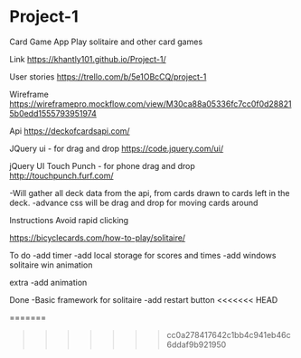 # Project-1

Card Game App
Play solitaire and other card games

Link
https://khantly101.github.io/Project-1/

User stories
https://trello.com/b/5e1OBcCQ/project-1

Wireframe
https://wireframepro.mockflow.com/view/M30ca88a05336fc7cc0f0d288215b0edd1555793951974

Api 
https://deckofcardsapi.com/

JQuery ui - for drag and drop
https://code.jquery.com/ui/

jQuery UI Touch Punch - for phone drag and drop
http://touchpunch.furf.com/


-Will gather all deck data from the api, from cards drawn to cards left in the deck.
-advance css will be drag and drop for moving cards around

Instructions
Avoid rapid clicking

https://bicyclecards.com/how-to-play/solitaire/


To do
-add timer
-add local storage for scores and times
-add windows solitaire win animation

extra
-add animation

Done
-Basic framework for solitaire
-add restart button
<<<<<<< HEAD





=======
>>>>>>> cc0a278417642c1bb4c941eb46c6ddaf9b921950
